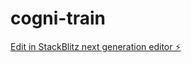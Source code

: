 # cogni-train

[Edit in StackBlitz next generation editor ⚡️](https://stackblitz.com/~/github.com/Tmalone1250/cogni-train)